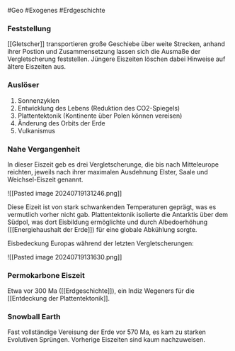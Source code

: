 #Geo #Exogenes #Erdgeschichte

### Feststellung

[[Gletscher]] transportieren große Geschiebe über weite Strecken, anhand ihrer Postion und Zusammensetzung lassen sich die Ausmaße der Vergletscherung feststellen. Jüngere Eiszeiten löschen dabei Hinweise auf ältere Eiszeiten aus.

### Auslöser

1. Sonnenzyklen
2. Entwicklung des Lebens (Reduktion des CO2-Spiegels)
3. Plattentektonik (Kontinente über Polen können vereisen)
4. Änderung des Orbits der Erde
5. Vulkanismus

### Nahe Vergangenheit

In dieser Eiszeit geb es drei Vergletscherunge, die bis nach Mitteleurope reichten, jeweils nach ihrer maximalen Ausdehnung Elster, Saale und Weichsel-Eiszeit genannt.

![[Pasted image 20240719131246.png]]

Diese Eizeit ist von stark schwankenden Temperaturen geprägt, was es vermutlich vorher nicht gab. Plattentektonik isolierte die Antarktis über dem Südpol, was dort Eisbildung ermöglichte und durch Albedoerhöhung ([[Energiehaushalt der Erde]]) für eine globale Abkühlung sorgte.

Eisbedeckung Europas während der letzten Vergletscherungen:

![[Pasted image 20240719131630.png]]

### Permokarbone Eiszeit

Etwa vor 300 Ma ([[Erdgeschichte]]), ein Indiz Wegeners für die [[Entdeckung der Plattentektonik]].

### Snowball Earth

Fast vollständige Vereisung der Erde vor 570 Ma, es kam zu starken Evolutiven Sprüngen. Vorherige Eiszeiten sind kaum nachzuweisen.

